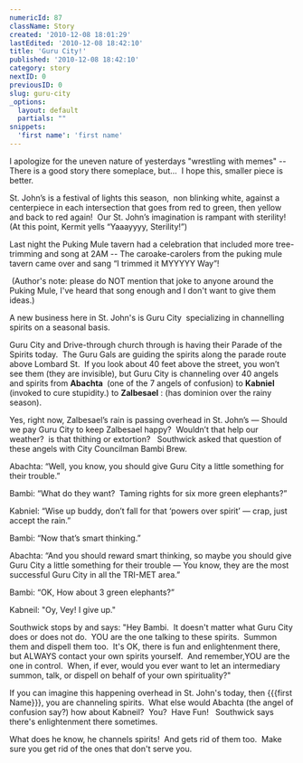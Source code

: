 ```yaml
---
numericId: 87
className: Story
created: '2010-12-08 18:01:29'
lastEdited: '2010-12-08 18:42:10'
title: 'Guru City!'
published: '2010-12-08 18:42:10'
category: story
nextID: 0
previousID: 0
slug: guru-city
_options:
  layout: default
  partials: ""
snippets:
  'first name': 'first name'
---
```

I apologize for the uneven nature of yesterdays &quot;wrestling with memes&quot; -- There is a good story there someplace, but... &nbsp;I hope this, smaller piece is better.

St. John&rsquo;s is a festival of lights this season,&nbsp; non blinking white, against a centerpiece in each intersection that goes from red to green, then yellow and back to red again!&nbsp; Our St. John&rsquo;s imagination is rampant with sterility!&nbsp; (At this point, Kermit yells &ldquo;Yaaayyyy, Sterility!&rdquo;)

Last night the Puking Mule tavern had a celebration that included more tree-trimming and song at 2AM -- The caroake-carolers from the puking mule tavern came over and sang &ldquo;I trimmed it MYYYYY Way&rdquo;!

&nbsp;(Author's note: please do NOT mention that joke to anyone around the Puking Mule, I've heard that song enough and I don't want to give them ideas.)

A new business here in St. John's is Guru City &nbsp;specializing in channelling spirits on a seasonal basis.

Guru City and Drive-through church through is having their Parade of the Spirits today. &nbsp;The Guru Gals are guiding the spirits along the parade route above Lombard St.&nbsp; If you look about 40 feet above the street, you won&rsquo;t see them (they are invisible), but Guru City is channeling over 40 angels and spirits from **Abachta&nbsp;** (one of the 7 angels of confusion) to **Kabniel** (invoked to cure stupidity.) to **Zalbesael** : (has dominion over the rainy season).

Yes, right now, Zalbesael&rsquo;s rain is passing overhead in St. John&rsquo;s &mdash; Should we pay Guru City to keep Zalbesael happy?&nbsp; Wouldn&rsquo;t that help our weather?&nbsp; is that thithing or extortion? &nbsp; Southwick asked that question of these angels with City Councilman Bambi Brew.

Abachta: &ldquo;Well, you know, you should give Guru City a little something for their trouble.&rdquo;

Bambi: &ldquo;What do they want?&nbsp; Taming rights for six more green elephants?&rdquo;

Kabniel: &ldquo;Wise up buddy, don&rsquo;t fall for that &lsquo;powers over spirit&rsquo; &mdash; crap, just accept the rain.&rdquo;

Bambi: &ldquo;Now that&rsquo;s smart thinking.&rdquo;

Abachta: &ldquo;And you should reward smart thinking, so maybe you should give Guru City a little something for their trouble &mdash; You know, they are the most successful Guru City in all the TRI-MET area.&rdquo;

Bambi: &ldquo;OK, How about 3 green elephants?&rdquo;

Kabneil: &quot;Oy, Vey! I give up.&quot;

Southwick stops by and says: &quot;Hey Bambi. &nbsp;It doesn't matter what Guru City does or does not do. &nbsp;YOU are the one talking to these spirits. &nbsp;Summon them and dispell them too. &nbsp;It's OK, there is fun and enlightenment there, but ALWAYS contact your own spirits yourself. &nbsp;And remember,YOU are the one in control. &nbsp;When, if ever, would you ever want to let an intermediary summon, talk, or dispell on behalf of your own spirituality?&quot;

If you can imagine this happening overhead in St. John's today, then {{{first Name}}}, you are channeling spirits. &nbsp;What else would Abachta (the angel of confusion say?) how about Kabneil? &nbsp;You? &nbsp;Have Fun! &nbsp; Southwick says there's enlightenment there sometimes.

What does he know, he channels spirits! &nbsp;And gets rid of them too. &nbsp;Make sure you get rid of the ones that don't serve you.

